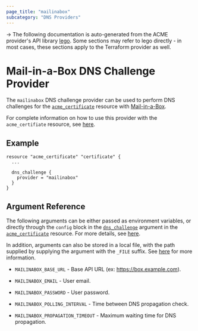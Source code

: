 ```yaml
---
page_title: "mailinabox"
subcategory: "DNS Providers"
---
```


-> The following documentation is auto-generated from the ACME
provider's API library [lego](https://go-acme.github.io/lego/).  Some
sections may refer to lego directly - in most cases, these sections
apply to the Terraform provider as well.

# Mail-in-a-Box DNS Challenge Provider

The `mailinabox` DNS challenge provider can be used to perform DNS challenges for
the [`acme_certificate`][resource-acme-certificate] resource with
[Mail-in-a-Box](https://mailinabox.email).

[resource-acme-certificate]: ../resources/certificate.md

For complete information on how to use this provider with the `acme_certifiate`
resource, see [here][resource-acme-certificate-dns-challenges].

[resource-acme-certificate-dns-challenges]: ../resources/certificate.md#using-dns-challenges

## Example

```hcl
resource "acme_certificate" "certificate" {
  ...

  dns_challenge {
    provider = "mailinabox"
  }
}
```
## Argument Reference

The following arguments can be either passed as environment variables, or
directly through the `config` block in the
[`dns_challenge`][resource-acme-certificate-dns-challenge-arg] argument in the
[`acme_certificate`][resource-acme-certificate] resource. For more details, see
[here][resource-acme-certificate-dns-challenges].

[resource-acme-certificate-dns-challenge-arg]: ../resources/certificate.md#dns_challenge

In addition, arguments can also be stored in a local file, with the path
supplied by supplying the argument with the `_FILE` suffix. See
[here][acme-certificate-file-arg-example] for more information.

[acme-certificate-file-arg-example]: ../resources/certificate.md#using-variable-files-for-provider-arguments

* `MAILINABOX_BASE_URL` - Base API URL (ex: https://box.example.com).
* `MAILINABOX_EMAIL` - User email.
* `MAILINABOX_PASSWORD` - User password.

* `MAILINABOX_POLLING_INTERVAL` - Time between DNS propagation check.
* `MAILINABOX_PROPAGATION_TIMEOUT` - Maximum waiting time for DNS propagation.



